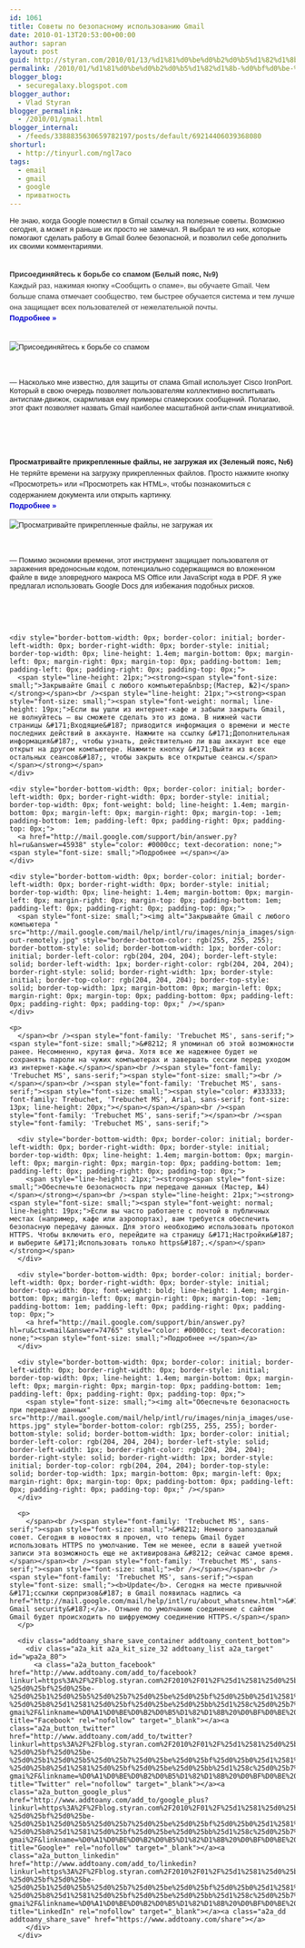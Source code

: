 ```yaml
---
id: 1061
title: Советы по безопасному использованию Gmail
date: 2010-01-13T20:53:00+00:00
author: sapran
layout: post
guid: http://styran.com/2010/01/13/%d1%81%d0%be%d0%b2%d0%b5%d1%82%d1%8b-%d0%bf%d0%be-%d0%b1%d0%b5%d0%b7%d0%be%d0%bf%d0%b0%d1%81%d0%bd%d0%be%d0%bc%d1%83-%d0%b8%d1%81%d0%bf%d0%be%d0%bb%d1%8c%d0%b7%d0%be%d0%b2%d0%b0%d0%bd%d0%b8%d1%8e-gmai/
permalink: /2010/01/%d1%81%d0%be%d0%b2%d0%b5%d1%82%d1%8b-%d0%bf%d0%be-%d0%b1%d0%b5%d0%b7%d0%be%d0%bf%d0%b0%d1%81%d0%bd%d0%be%d0%bc%d1%83-%d0%b8%d1%81%d0%bf%d0%be%d0%bb%d1%8c%d0%b7%d0%be%d0%b2%d0%b0%d0%bd%d0%b8%d1%8e-gmai/
blogger_blog:
  - securegalaxy.blogspot.com
blogger_author:
  - Vlad Styran
blogger_permalink:
  - /2010/01/gmail.html
blogger_internal:
  - /feeds/3388835630659782197/posts/default/69214406039368080
shorturl:
  - http://tinyurl.com/ngl7aco
tags:
  - email
  - gmail
  - google
  - приватность
---
```

<span style="font-family: 'Trebuchet MS', sans-serif;"><span style="font-size: small;">Не знаю, когда Google поместил в Gmail ссылку на полезные советы. Возможно сегодня, а может я раньше их просто не замечал. Я выбрал те из них, которые помогают сделать работу в Gmail более безопасной, и позволил себе дополнить их своими комментариями.</span></span>  
<span style="font-family: 'Trebuchet MS', sans-serif;"><span style="font-size: small;"><br /></span></span>  
<span style="font-family: 'Trebuchet MS', sans-serif;"><span style="font-size: small;"><span style="color: #333333; font-family: Trebuchet, 'Trebuchet MS', Arial, sans-serif; font-size: 13px; line-height: 20px;"><strong><span style="font-size: small;">Присоединяйтесь к борьбе со спамом (Белый пояс, №9)</span></strong><br /><strong><span style="font-size: small;"><span style="font-weight: normal; line-height: 19px;">Каждый раз, нажимая кнопку &#171;Сообщить о спаме&#187;, вы обучаете Gmail. Чем больше спама отмечает сообщество, тем быстрее обучается система и тем лучше она защищает всех пользователей от нежелательной почты.</span></span></strong><br /><strong><span style="font-size: small;"><span style="font-weight: normal; line-height: 19px;"><span style="font-size: 14px; font-weight: bold;"><a href="http://mail.google.com/support/bin/answer.py?answer=6602&hl=ru" style="color: #0000cc; text-decoration: none;"><span style="font-size: small;">Подробнее »</span></a></span></span></span></strong><br /></span></span></span>  
<span style="font-family: 'Trebuchet MS', sans-serif;"></span>  

<span style="font-family: 'Trebuchet MS', sans-serif;"> 

<div style="border-bottom-width: 0px; border-color: initial; border-left-width: 0px; border-right-width: 0px; border-style: initial; border-top-width: 0px; line-height: 1.4em; margin-bottom: 0px; margin-left: 0px; margin-right: 0px; margin-top: 0px; padding-bottom: 1em; padding-left: 0px; padding-right: 0px; padding-top: 0px;">
  <span style="font-size: small;"><img alt="Присоединяйтесь к борьбе со спамом" src="http://mail.google.com/mail/help/intl/ru/images/ninja_images/report-spam.png" style="border-bottom-color: rgb(255, 255, 255); border-bottom-style: solid; border-bottom-width: 1px; border-color: initial; border-left-color: rgb(204, 204, 204); border-left-style: solid; border-left-width: 1px; border-right-color: rgb(204, 204, 204); border-right-style: solid; border-right-width: 1px; border-style: initial; border-top-color: rgb(204, 204, 204); border-top-style: solid; border-top-width: 1px; margin-bottom: 0px; margin-left: 0px; margin-right: 0px; margin-top: 0px; padding-bottom: 0px; padding-left: 0px; padding-right: 0px; padding-top: 0px;" /></span>
</div>

<p>
  </span><br /><span style="font-family: 'Trebuchet MS', sans-serif;"><span style="font-size: small;">&#8212; Насколько мне известно, для защиты от спама Gmail использует Cisco IronPort. Который в свою очередь позволяет пользователям коллективно воспитывать антиспам-движок, скармливая ему примеры спамерских сообщений. Полагаю, этот факт позволяет назвать Gmail наиболее масштабной анти-спам инициативой.</span></span><br /><span style="font-family: 'Trebuchet MS', sans-serif;"><span style="font-size: small;"><br /></span></span><br /><span style="font-family: 'Trebuchet MS', sans-serif;"><span style="font-size: small;"><span style="color: #333333; font-family: Trebuchet, 'Trebuchet MS', Arial, sans-serif; font-size: 13px; line-height: 20px;"></span></span></span><br /><span style="font-family: 'Trebuchet MS', sans-serif;"></span><br /><span style="font-family: 'Trebuchet MS', sans-serif;"> 
  
  <div style="border-bottom-width: 0px; border-color: initial; border-left-width: 0px; border-right-width: 0px; border-style: initial; border-top-width: 0px; line-height: 1.4em; margin-bottom: 0px; margin-left: 0px; margin-right: 0px; margin-top: 0px; padding-bottom: 1em; padding-left: 0px; padding-right: 0px; padding-top: 0px;">
    <span style="line-height: 21px;"><strong><span style="font-size: small;">Просматривайте прикрепленные файлы, не загружая их (Зеленый пояс, №6)</span></strong></span><br /><span style="line-height: 21px;"><strong><span style="font-size: small;"><span style="font-size: 14px; font-weight: bold;"><strong><span style="font-size: small;"><span style="font-weight: normal; line-height: 19px;">Не теряйте времени на загрузку прикрепленных файлов. Просто нажмите кнопку &#171;Просмотреть&#187; или &#171;Просмотреть как HTML&#187;, чтобы познакомиться с содержанием документа или открыть картинку.</span></span></strong></span></span></strong></span>
  </div>
  
  <div style="border-bottom-width: 0px; border-color: initial; border-left-width: 0px; border-right-width: 0px; border-style: initial; border-top-width: 0px; font-weight: bold; line-height: 1.4em; margin-bottom: 0px; margin-left: 0px; margin-right: 0px; margin-top: -1em; padding-bottom: 1em; padding-left: 0px; padding-right: 0px; padding-top: 0px;">
    <a href="https://12345-proxy.appspot.com/mail.google.com/support/bin/answer.py?hl=ru&answer=30719" style="color: #0000cc; text-decoration: none;"><span style="font-size: small;">Подробнее »</span></a>
  </div>
  
  <div style="border-bottom-width: 0px; border-color: initial; border-left-width: 0px; border-right-width: 0px; border-style: initial; border-top-width: 0px; line-height: 1.4em; margin-bottom: 0px; margin-left: 0px; margin-right: 0px; margin-top: 0px; padding-bottom: 1em; padding-left: 0px; padding-right: 0px; padding-top: 0px;">
    <span style="font-size: small;"><img alt="Просматривайте прикрепленные файлы, не загружая их" src="http://mail.google.com/mail/help/intl/ru/images/ninja_images/preview-attachments.jpg" style="border-bottom-color: rgb(255, 255, 255); border-bottom-style: solid; border-bottom-width: 1px; border-color: initial; border-left-color: rgb(204, 204, 204); border-left-style: solid; border-left-width: 1px; border-right-color: rgb(204, 204, 204); border-right-style: solid; border-right-width: 1px; border-style: initial; border-top-color: rgb(204, 204, 204); border-top-style: solid; border-top-width: 1px; margin-bottom: 0px; margin-left: 0px; margin-right: 0px; margin-top: 0px; padding-bottom: 0px; padding-left: 0px; padding-right: 0px; padding-top: 0px;" /></span>
  </div>
  
  <p>
    </span><br /><span style="font-family: 'Trebuchet MS', sans-serif;"><span style="font-size: small;">&#8212; Помимо экономии времени, этот инструмент защищает пользователя от заражения вредоносным кодом, потенциально содержащимся во вложенном файле в виде зловредного макроса MS Office или JavaScript кода в PDF. Я уже предлагал использовать Google Docs для избежания подобных рисков.</span></span><br /><span style="font-family: 'Trebuchet MS', sans-serif;"><span style="font-size: small;"><br /></span></span><br /><span style="font-family: 'Trebuchet MS', sans-serif;"><span style="font-size: small;"><span style="color: #333333; font-family: Trebuchet, 'Trebuchet MS', Arial, sans-serif; font-size: 13px; line-height: 20px;"></span></span></span><br /><span style="font-family: 'Trebuchet MS', sans-serif;"></span><br /><span style="font-family: 'Trebuchet MS', sans-serif;"> 
    
    <div style="border-bottom-width: 0px; border-color: initial; border-left-width: 0px; border-right-width: 0px; border-style: initial; border-top-width: 0px; line-height: 1.4em; margin-bottom: 0px; margin-left: 0px; margin-right: 0px; margin-top: 0px; padding-bottom: 1em; padding-left: 0px; padding-right: 0px; padding-top: 0px;">
      <span style="line-height: 21px;"><strong><span style="font-size: small;">Закрывайте Gmail c любого компьютера&nbsp;(Мастер, №2)</span></strong></span><br /><span style="line-height: 21px;"><strong><span style="font-size: small;"><span style="font-weight: normal; line-height: 19px;">Если вы ушли из интернет-кафе и забыли закрыть Gmail, не волнуйтесь – вы сможете сделать это из дома. В нижней части страницы &#171;Входящие&#187; приводится информация о времени и месте последних действий в аккаунте. Нажмите на ссылку &#171;Дополнительная информация&#187;, чтобы узнать, действительно ли ваш аккаунт все еще открыт на другом компьютере. Нажмите кнопку &#171;Выйти из всех остальных сеансов&#187;, чтобы закрыть все открытые сеансы.</span></span></strong></span>
    </div>
    
    <div style="border-bottom-width: 0px; border-color: initial; border-left-width: 0px; border-right-width: 0px; border-style: initial; border-top-width: 0px; font-weight: bold; line-height: 1.4em; margin-bottom: 0px; margin-left: 0px; margin-right: 0px; margin-top: -1em; padding-bottom: 1em; padding-left: 0px; padding-right: 0px; padding-top: 0px;">
      <a href="http://mail.google.com/support/bin/answer.py?hl=ru&answer=45938" style="color: #0000cc; text-decoration: none;"><span style="font-size: small;">Подробнее »</span></a>
    </div>
    
    <div style="border-bottom-width: 0px; border-color: initial; border-left-width: 0px; border-right-width: 0px; border-style: initial; border-top-width: 0px; line-height: 1.4em; margin-bottom: 0px; margin-left: 0px; margin-right: 0px; margin-top: 0px; padding-bottom: 1em; padding-left: 0px; padding-right: 0px; padding-top: 0px;">
      <span style="font-size: small;"><img alt="Закрывайте Gmail c любого компьютера " src="http://mail.google.com/mail/help/intl/ru/images/ninja_images/sign-out-remotely.jpg" style="border-bottom-color: rgb(255, 255, 255); border-bottom-style: solid; border-bottom-width: 1px; border-color: initial; border-left-color: rgb(204, 204, 204); border-left-style: solid; border-left-width: 1px; border-right-color: rgb(204, 204, 204); border-right-style: solid; border-right-width: 1px; border-style: initial; border-top-color: rgb(204, 204, 204); border-top-style: solid; border-top-width: 1px; margin-bottom: 0px; margin-left: 0px; margin-right: 0px; margin-top: 0px; padding-bottom: 0px; padding-left: 0px; padding-right: 0px; padding-top: 0px;" /></span>
    </div>
    
    <p>
      </span><br /><span style="font-family: 'Trebuchet MS', sans-serif;"><span style="font-size: small;">&#8212; Я упоминал об этой возможности ранее. Несомненно, крутая фича. Хотя все же надежнее будет не сохранять пароли на чужих компьютерах и завершать сессии перед уходом из интернет-кафе.</span></span><br /><span style="font-family: 'Trebuchet MS', sans-serif;"><span style="font-size: small;"><br /></span></span><br /><span style="font-family: 'Trebuchet MS', sans-serif;"><span style="font-size: small;"><span style="color: #333333; font-family: Trebuchet, 'Trebuchet MS', Arial, sans-serif; font-size: 13px; line-height: 20px;"></span></span></span><br /><span style="font-family: 'Trebuchet MS', sans-serif;"></span><br /><span style="font-family: 'Trebuchet MS', sans-serif;"> 
      
      <div style="border-bottom-width: 0px; border-color: initial; border-left-width: 0px; border-right-width: 0px; border-style: initial; border-top-width: 0px; line-height: 1.4em; margin-bottom: 0px; margin-left: 0px; margin-right: 0px; margin-top: 0px; padding-bottom: 1em; padding-left: 0px; padding-right: 0px; padding-top: 0px;">
        <span style="line-height: 21px;"><strong><span style="font-size: small;">Обеспечьте безопасность при передаче данных (Мастер, №4)</span></strong></span><br /><span style="line-height: 21px;"><strong><span style="font-size: small;"><span style="font-weight: normal; line-height: 19px;">Если вы часто работаете с почтой в публичных местах (например, кафе или аэропортах), вам требуется обеспечить безопасную передачу данных. Для этого необходимо использовать протокол HTTPS. Чтобы включить его, перейдите на страницу &#171;Настройки&#187; и выберите &#171;Использовать только https&#187;.</span></span></strong></span>
      </div>
      
      <div style="border-bottom-width: 0px; border-color: initial; border-left-width: 0px; border-right-width: 0px; border-style: initial; border-top-width: 0px; font-weight: bold; line-height: 1.4em; margin-bottom: 0px; margin-left: 0px; margin-right: 0px; margin-top: -1em; padding-bottom: 1em; padding-left: 0px; padding-right: 0px; padding-top: 0px;">
        <a href="http://mail.google.com/support/bin/answer.py?hl=ru&ctx=mail&answer=74765" style="color: #0000cc; text-decoration: none;"><span style="font-size: small;">Подробнее »</span></a>
      </div>
      
      <div style="border-bottom-width: 0px; border-color: initial; border-left-width: 0px; border-right-width: 0px; border-style: initial; border-top-width: 0px; line-height: 1.4em; margin-bottom: 0px; margin-left: 0px; margin-right: 0px; margin-top: 0px; padding-bottom: 1em; padding-left: 0px; padding-right: 0px; padding-top: 0px;">
        <span style="font-size: small;"><img alt="Обеспечьте безопасность при передаче данных" src="http://mail.google.com/mail/help/intl/ru/images/ninja_images/use-https.jpg" style="border-bottom-color: rgb(255, 255, 255); border-bottom-style: solid; border-bottom-width: 1px; border-color: initial; border-left-color: rgb(204, 204, 204); border-left-style: solid; border-left-width: 1px; border-right-color: rgb(204, 204, 204); border-right-style: solid; border-right-width: 1px; border-style: initial; border-top-color: rgb(204, 204, 204); border-top-style: solid; border-top-width: 1px; margin-bottom: 0px; margin-left: 0px; margin-right: 0px; margin-top: 0px; padding-bottom: 0px; padding-left: 0px; padding-right: 0px; padding-top: 0px;" /></span>
      </div>
      
      <p>
        </span><br /><span style="font-family: 'Trebuchet MS', sans-serif;"><span style="font-size: small;">&#8212; Немного запоздалый совет. Сегодня в новостях я прочел, что теперь Gmail будет использовать HTTPS по умолчанию. Тем не менее, если в вашей учетной записи эта возможность еще не активирована &#8212; сейчас самое время.</span></span><br /><span style="font-family: 'Trebuchet MS', sans-serif;"><span style="font-size: small;"><br /></span></span><br /><span style="font-family: 'Trebuchet MS', sans-serif;"><span style="font-size: small;"><b>Update</b>. Сегодня на месте привычной &#171;ссылки сюрпризов&#187; в Gmail появилась надпись <a href="http://mail.google.com/mail/help/intl/ru/about_whatsnew.html">&#171;More Gmail security&#187;</a>. Отныне по умолчанию соединение с сайтом Gmail будет происходить по шифруемому соединению HTTPS.</span></span>
      </p>
      
      <div class="addtoany_share_save_container addtoany_content_bottom">
        <div class="a2a_kit a2a_kit_size_32 addtoany_list a2a_target" id="wpa2a_80">
          <a class="a2a_button_facebook" href="http://www.addtoany.com/add_to/facebook?linkurl=https%3A%2F%2Fblog.styran.com%2F2010%2F01%2F%25d1%2581%25d0%25be%25d0%25b2%25d0%25b5%25d1%2582%25d1%258b-%25d0%25bf%25d0%25be-%25d0%25b1%25d0%25b5%25d0%25b7%25d0%25be%25d0%25bf%25d0%25b0%25d1%2581%25d0%25bd%25d0%25be%25d0%25bc%25d1%2583-%25d0%25b8%25d1%2581%25d0%25bf%25d0%25be%25d0%25bb%25d1%258c%25d0%25b7%25d0%25be%25d0%25b2%25d0%25b0%25d0%25bd%25d0%25b8%25d1%258e-gmai%2F&linkname=%D0%A1%D0%BE%D0%B2%D0%B5%D1%82%D1%8B%20%D0%BF%D0%BE%20%D0%B1%D0%B5%D0%B7%D0%BE%D0%BF%D0%B0%D1%81%D0%BD%D0%BE%D0%BC%D1%83%20%D0%B8%D1%81%D0%BF%D0%BE%D0%BB%D1%8C%D0%B7%D0%BE%D0%B2%D0%B0%D0%BD%D0%B8%D1%8E%20Gmail" title="Facebook" rel="nofollow" target="_blank"></a><a class="a2a_button_twitter" href="http://www.addtoany.com/add_to/twitter?linkurl=https%3A%2F%2Fblog.styran.com%2F2010%2F01%2F%25d1%2581%25d0%25be%25d0%25b2%25d0%25b5%25d1%2582%25d1%258b-%25d0%25bf%25d0%25be-%25d0%25b1%25d0%25b5%25d0%25b7%25d0%25be%25d0%25bf%25d0%25b0%25d1%2581%25d0%25bd%25d0%25be%25d0%25bc%25d1%2583-%25d0%25b8%25d1%2581%25d0%25bf%25d0%25be%25d0%25bb%25d1%258c%25d0%25b7%25d0%25be%25d0%25b2%25d0%25b0%25d0%25bd%25d0%25b8%25d1%258e-gmai%2F&linkname=%D0%A1%D0%BE%D0%B2%D0%B5%D1%82%D1%8B%20%D0%BF%D0%BE%20%D0%B1%D0%B5%D0%B7%D0%BE%D0%BF%D0%B0%D1%81%D0%BD%D0%BE%D0%BC%D1%83%20%D0%B8%D1%81%D0%BF%D0%BE%D0%BB%D1%8C%D0%B7%D0%BE%D0%B2%D0%B0%D0%BD%D0%B8%D1%8E%20Gmail" title="Twitter" rel="nofollow" target="_blank"></a><a class="a2a_button_google_plus" href="http://www.addtoany.com/add_to/google_plus?linkurl=https%3A%2F%2Fblog.styran.com%2F2010%2F01%2F%25d1%2581%25d0%25be%25d0%25b2%25d0%25b5%25d1%2582%25d1%258b-%25d0%25bf%25d0%25be-%25d0%25b1%25d0%25b5%25d0%25b7%25d0%25be%25d0%25bf%25d0%25b0%25d1%2581%25d0%25bd%25d0%25be%25d0%25bc%25d1%2583-%25d0%25b8%25d1%2581%25d0%25bf%25d0%25be%25d0%25bb%25d1%258c%25d0%25b7%25d0%25be%25d0%25b2%25d0%25b0%25d0%25bd%25d0%25b8%25d1%258e-gmai%2F&linkname=%D0%A1%D0%BE%D0%B2%D0%B5%D1%82%D1%8B%20%D0%BF%D0%BE%20%D0%B1%D0%B5%D0%B7%D0%BE%D0%BF%D0%B0%D1%81%D0%BD%D0%BE%D0%BC%D1%83%20%D0%B8%D1%81%D0%BF%D0%BE%D0%BB%D1%8C%D0%B7%D0%BE%D0%B2%D0%B0%D0%BD%D0%B8%D1%8E%20Gmail" title="Google+" rel="nofollow" target="_blank"></a><a class="a2a_button_linkedin" href="http://www.addtoany.com/add_to/linkedin?linkurl=https%3A%2F%2Fblog.styran.com%2F2010%2F01%2F%25d1%2581%25d0%25be%25d0%25b2%25d0%25b5%25d1%2582%25d1%258b-%25d0%25bf%25d0%25be-%25d0%25b1%25d0%25b5%25d0%25b7%25d0%25be%25d0%25bf%25d0%25b0%25d1%2581%25d0%25bd%25d0%25be%25d0%25bc%25d1%2583-%25d0%25b8%25d1%2581%25d0%25bf%25d0%25be%25d0%25bb%25d1%258c%25d0%25b7%25d0%25be%25d0%25b2%25d0%25b0%25d0%25bd%25d0%25b8%25d1%258e-gmai%2F&linkname=%D0%A1%D0%BE%D0%B2%D0%B5%D1%82%D1%8B%20%D0%BF%D0%BE%20%D0%B1%D0%B5%D0%B7%D0%BE%D0%BF%D0%B0%D1%81%D0%BD%D0%BE%D0%BC%D1%83%20%D0%B8%D1%81%D0%BF%D0%BE%D0%BB%D1%8C%D0%B7%D0%BE%D0%B2%D0%B0%D0%BD%D0%B8%D1%8E%20Gmail" title="LinkedIn" rel="nofollow" target="_blank"></a><a class="a2a_dd addtoany_share_save" href="https://www.addtoany.com/share"></a>
        </div>
      </div>